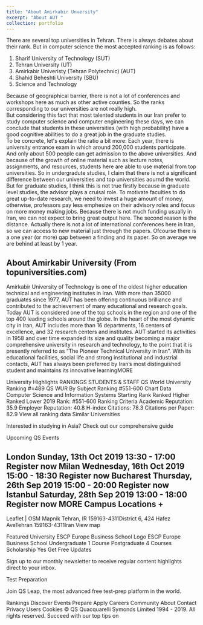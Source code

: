 ```yaml
---
title: "About Amirkabir Unversity"
excerpt: "About AUT "
collection: portfolio
---
```




There are several top universities in Tehran. There is always debates about their rank. But in computer science the most accepted ranking is as follows: <br>

1. Sharif University of Technology (SUT)
2. Tehran University (UT)
3. Amirkabir Univeristy (Tehran Polytechnic) (AUT)
4. Shahid Beheshti University (SBU)
5. Science and Technology 

Because of geographical barrier, there is not a lot of conferences and workshops here as much as other active counties. So the ranks corresponding to our universities are not really high. <br>
But considering this fact that most talented students in our Iran prefer to study computer science and computer engineering these days, we can conclude that students in these universities (with high probability) have a good cognitive abilities to do a great job in the graduate studies. <br>
To be concrete, let's explain the ratio a bit more: Each year, there is university entrance exam in which around 200,000 students participate. And only about 500 people can get admission to the above universities. And because of the growth of online material such as lecture notes, assignments, and resources, students here are able to use material from top universities. So in undergradute studies, I claim that there is not a significant difference between our universities and top universities aournd the world. But for graduate studies, I think this is not true firstly because in graduate level studies, the advisor plays a cruisal role. To motivate faculties to do great up-to-date research, we need to invest a huge amount of money, otherwise, professors pay less emphesize on their advisory roles and focus on more money making jobs. Because there is not much funding usually in Iran, we can not expect to bring great output here. The second reason is the distance. Actually there is not a lot of international conferences here in Iran, so we can access to new material just through the papers. Ofcourse there is a one year (or more) gap between a finding and its paper. So on average we are behind at least by 1 year. <br>

## About Amirkabir University (From topuniversities.com)

Amirkabir University of Technology is one of the oldest higher education technical and engineering institutes in Iran. With more than 35000 graduates since 1977, AUT has been offering continuous brilliance and contributed to the achievement of many educational and research goals. Today AUT is considered one of the top schools in the region and one of the top 400 leading schools around the globe. In the heart of the most dynamic city in Iran, AUT includes more than 16 departments, 16 centers of excellence, and 32 research centers and institutes. AUT started its activities in 1958 and over time expanded its size and quality becoming a major comprehensive university in research and technology, to the point that it is presently referred to as “The Pioneer Technical University in Iran”. With its educational facilities, social life and strong institutional and industrial contacts, AUT has always been preferred by Iran’s most distinguished student and maintains its innovative learningMORE 

University Highlights
RANKINGS
STUDENTS & STAFF
QS World University Ranking
#=489
QS WUR By Subject Ranking
#551-600
Chart
Data
Computer Science and Information Systems
 Starting Rank Ranked Higher Ranked Lower
2019
Rank: #551-600
Ranking Criteria
Academic Reputation: 35.9
Employer Reputation: 40.8
H-index Citations: 78.3
Citations per Paper: 82.9
 View all ranking data
Similar Universities

Interested in studying in Asia?
Check out our comprehensive guide

Upcoming QS Events

London
Sunday, 13th Oct 2019
13:30 - 17:00
Register now
Milan
Wednesday, 16th Oct 2019
15:00 - 18:30
Register now
Bucharest
Thursday, 26th Sep 2019
15:00 - 20:00
Register now
Istanbul
Saturday, 28th Sep 2019
13:00 - 18:00
Register now
MORE 
Campus Locations
+
-
Leaflet | OSM Mapnik
Tehran, IR
159163-4311District 6, 424 Hafez AveTehran 159163-4311Iran
View map
 
Featured University
ESCP Europe Business School Logo
ESCP Europe Business School
Undergraduate
1 Course
Postgraduate
4 Courses
Scholarship
Yes
Get Free Updates

Sign up to our monthly newsletter to receive regular content highlights direct to your inbox.

Test Preparation

Join QS Leap, the most advanced free test-prep platform in the world.


 
Rankings
Discover
Events
Prepare
Apply
Careers
Community
About Contact Privacy Users Cookies
© QS Quacquarelli Symonds Limited 1994 - 2019. All rights reserved. Succeed with our top tips on

